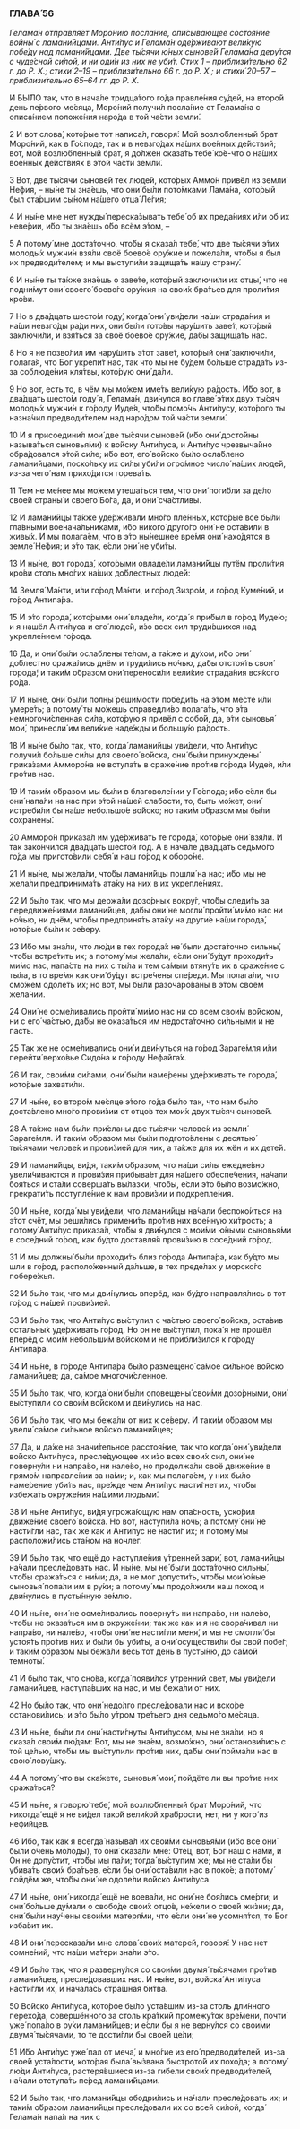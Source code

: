 ### ГЛАВА́ 56

_Гелама́н отправля́ет Моро́нию посла́ние, опи́сывающее состоя́ние войны́ с ламани́йцами. Анти́пус и Гелама́н оде́рживают вели́кую побе́ду над ламани́йцами. Две ты́сячи ю́ных сынове́й Гелама́на деру́тся с чуде́сной си́лой, и ни оди́н из них не уби́т. Стих 1 – приблизи́тельно 62 г. до Р. Х.; стихи́ 2–19 – приблизи́тельно 66 г. до Р. Х.; и стихи́ 20–57 – приблизи́тельно 65–64 гг. до Р. Х._

И БЫ́ЛО так, что в нача́ле тридца́того го́да правле́ния су́дей, на второ́й день пе́рвого ме́сяца, Моро́ний получи́л посла́ние от Гелама́на с описа́нием положе́ния наро́да в той ча́сти земли́.

2 И вот слова́, кото́рые тот написа́л, говоря́: Мой возлю́бленный брат Моро́ний, как в Го́споде, так и в невзго́дах на́ших вое́нных де́йствий; вот, мой возлю́бленный брат, я до́лжен сказа́ть тебе́ ко́е-что о на́ших вое́нных де́йствиях в э́той ча́сти земли́.

3 Вот, две ты́сячи сынове́й тех люде́й, кото́рых Аммо́н привёл из земли́ Не́фия, – ны́не ты зна́ешь, что они́ бы́ли пото́мками Лама́на, кото́рый был ста́ршим сы́ном на́шего отца́ Ле́гия;

4 И ны́не мне нет нужды́ переска́зывать тебе́ об их преда́ниях и́ли об их неве́рии, и́бо ты зна́ешь о́бо всём э́том, –

5 А потому́ мне доста́точно, что́бы я сказа́л тебе́, что две ты́сячи э́тих молоды́х мужчи́н взя́ли своё боево́е ору́жие и пожела́ли, что́бы я был их предводи́телем; и мы выступи́ли защища́ть на́шу страну́.

6 И ны́не ты та́кже зна́ешь о заве́те, кото́рый заключи́ли их отцы́, что не подни́мут они́ своего́ боево́го ору́жия на свои́х бра́тьев для проли́тия кро́ви.

7 Но в два́дцать шесто́м году́, когда́ они́ уви́дели на́ши страда́ния и на́ши невзго́ды ра́ди них, они́ бы́ли гото́вы нару́шить заве́т, кото́рый заключи́ли, и взя́ться за своё боево́е ору́жие, да́бы защища́ть нас.

8 Но я не позво́лил им нару́шить э́тот заве́т, кото́рый они́ заключи́ли, полага́я, что Бог укрепи́т нас, так что мы не бу́дем бо́льше страда́ть из-за соблюде́ния кля́твы, кото́рую они́ да́ли.

9 Но вот, есть то, в чём мы мо́жем име́ть вели́кую ра́дость. И́бо вот, в два́дцать шесто́м году́ я, Гелама́н, дви́нулся во главе́ э́тих двух ты́сяч молоды́х мужчи́н к го́роду Иуде́я, что́бы помо́чь Анти́пусу, кото́рого ты назна́чил предводи́телем над наро́дом той ча́сти земли́.

10 И я присоедини́л мои́ две ты́сячи сынове́й (и́бо они́ досто́йны называ́ться сыновья́ми) к во́йску Анти́пуса, и Анти́пус чрезвыча́йно обра́довался э́той си́ле; и́бо вот, его́ во́йско бы́ло осла́блено ламани́йцами, поско́льку их си́лы уби́ли огро́мное число́ на́ших люде́й, из-за чего́ нам прихо́дится горева́ть.

11 Тем не ме́нее мы мо́жем утеша́ться тем, что они́ поги́бли за де́ло свое́й страны́ и своего́ Бо́га, да, и они́ сча́стливы.

12 И ламани́йцы та́кже уде́рживали мно́го пле́нных, кото́рые все бы́ли гла́вными военача́льниками, и́бо никого́ друго́го они́ не оста́вили в живы́х. И мы полага́ем, что в э́то ны́нешнее вре́мя они́ нахо́дятся в земле́ Не́фия; и э́то так, е́сли они́ не уби́ты.

13 И ны́не, вот города́, кото́рыми овладе́ли ламани́йцы путём проли́тия кро́ви столь мно́гих на́ших до́блестных люде́й:

14 Земля́ Ма́нти, и́ли го́род Ма́нти, и го́род Зизро́м, и го́род Куме́ний, и го́род Антипа́ра.

15 И э́то города́, кото́рыми они́ владе́ли, когда́ я при́был в го́род Иуде́ю; и я нашёл Анти́пуса и его́ люде́й, и́зо всех сил труди́вшихся над укрепле́нием го́рода.

16 Да, и они́ бы́ли осла́блены те́лом, а та́кже и ду́хом, и́бо они́ до́блестно сража́лись днём и труди́лись но́чью, да́бы отстоя́ть свои́ города́; и таки́м о́бразом они́ переноси́ли вели́кие страда́ния вся́кого ро́да.

17 И ны́не, они́ бы́ли полны́ реши́мости победи́ть на э́том ме́сте и́ли умере́ть; а потому́ ты мо́жешь справедли́во полага́ть, что э́та немногочи́сленная си́ла, кото́рую я привёл с собо́й, да, э́ти сыновья́ мои́, принесли́ им вели́кие наде́жды и большу́ю ра́дость.

18 И ны́не бы́ло так, что, когда́ ламани́йцы уви́дели, что Анти́пус получи́л бо́льше си́лы для своего́ во́йска, они́ бы́ли принуждены́ прика́зами Амморо́на не вступа́ть в сраже́ние про́тив го́рода Иуде́я, и́ли про́тив нас.

19 И таки́м о́бразом мы бы́ли в благоволе́нии у Го́спода; и́бо е́сли бы они́ напа́ли на нас при э́той на́шей сла́бости, то, быть мо́жет, они́ истреби́ли бы на́ше небольшо́е во́йско; но таки́м о́бразом мы бы́ли сохранены́.

20 Амморо́н приказа́л им уде́рживать те города́, кото́рые они́ взя́ли. И так зако́нчился два́дцать шесто́й год. А в нача́ле два́дцать седьмо́го го́да мы пригото́вили себя́ и наш го́род к оборо́не.

21 И ны́не, мы жела́ли, что́бы ламани́йцы пошли́ на нас; и́бо мы не жела́ли предпринима́ть ата́ку на них в их укрепле́ниях.

22 И бы́ло так, что мы держа́ли дозо́рных вокру́г, что́бы следи́ть за передвиже́ниями ламани́йцев, да́бы они́ не могли́ пройти́ ми́мо нас ни но́чью, ни днём, что́бы предприня́ть ата́ку на други́е на́ши города́, кото́рые бы́ли к се́веру.

23 И́бо мы зна́ли, что лю́ди в тех города́х не́ были доста́точно сильны́, что́бы встре́тить их; а потому́ мы жела́ли, е́сли они́ бу́дут проходи́ть ми́мо нас, напа́сть на них с ты́ла и тем са́мым втяну́ть их в сраже́ние с ты́ла, в то вре́мя как они́ бу́дут встре́чены спе́реди. Мы полага́ли, что смо́жем одоле́ть их; но вот, мы бы́ли разочаро́ваны в э́том своём жела́нии.

24 Они́ не осме́ливались пройти́ ми́мо нас ни со всем свои́м во́йском, ни с его́ ча́стью, да́бы не оказа́ться им недоста́точно си́льными и не пасть.

25 Так же не осме́ливались они́ и дви́нуться на го́род Зараге́мля и́ли перейти́ верхо́вье Сидо́на к го́роду Нефайга́х.

26 И так, свои́ми си́лами, они́ бы́ли наме́рены уде́рживать те города́, кото́рые захвати́ли.

27 И ны́не, во второ́м ме́сяце э́того го́да бы́ло так, что нам бы́ло доста́влено мно́го прови́зии от отцо́в тех мои́х двух ты́сяч сынове́й.

28 А та́кже нам бы́ли при́сланы две ты́сячи челове́к из земли́ Зараге́мля. И таки́м о́бразом мы бы́ли подгото́влены с десятью́ ты́сячами челове́к и прови́зией для них, а та́кже для их жён и их дете́й.

29 И ламани́йцы, ви́дя, таки́м о́бразом, что на́ши си́лы ежедне́вно увели́чиваются и прови́зия прибыва́ет для на́шего обеспе́чения, на́чали боя́ться и ста́ли соверша́ть вы́лазки, чтобы, е́сли э́то бы́ло возмо́жно, прекрати́ть поступле́ние к нам прови́зии и подкрепле́ния.

30 И ны́не, когда́ мы уви́дели, что ламани́йцы на́чали беспоко́иться на э́тот счёт, мы реши́лись примени́ть про́тив них вое́нную хи́трость; а потому́ Анти́пус приказа́л, что́бы я дви́нулся с мои́ми ю́ными сыновья́ми в сосе́дний го́род, как бу́дто доставля́я прови́зию в сосе́дний го́род.

31 И мы должны́ бы́ли проходи́ть близ го́рода Антипа́ра, как бу́дто мы шли в го́род, располо́женный да́льше, в тех преде́лах у морско́го побере́жья.

32 И бы́ло так, что мы дви́нулись вперёд, как бу́дто направля́лись в тот го́род с на́шей прови́зией.

33 И бы́ло так, что Анти́пус вы́ступил с ча́стью своего́ во́йска, оста́вив остальны́х уде́рживать го́род. Но он не вы́ступил, пока́ я не прошёл вперёд с мои́м небольши́м во́йском и не прибли́зился к го́роду Антипа́ра.

34 И ны́не, в го́роде Антипа́ра бы́ло размещено́ са́мое си́льное во́йско ламани́йцев; да, са́мое многочи́сленное.

35 И бы́ло так, что, когда́ они́ бы́ли оповещены́ свои́ми дозо́рными, они́ вы́ступили со свои́м во́йском и дви́нулись на нас.

36 И бы́ло так, что мы бежа́ли от них к се́веру. И таки́м о́бразом мы увели́ са́мое си́льное во́йско ламани́йцев;

37 Да, и да́же на значи́тельное расстоя́ние, так что когда́ они́ уви́дели во́йско Анти́пуса, пресле́дующее их и́зо всех свои́х сил, они́ не поверну́ли ни напра́во, ни нале́во, но продолжа́ли своё движе́ние в прямо́м направле́нии за на́ми; и, как мы полага́ем, у них бы́ло наме́рение уби́ть нас, пре́жде чем Анти́пус насти́гнет их, что́бы избежа́ть окруже́ния на́шими людьми́.

38 И ны́не Анти́пус, ви́дя угрожа́ющую нам опа́сность, уско́рил движе́ние своего́ во́йска. Но вот, наступи́ла ночь; а потому́ они́ не насти́гли нас, так же как и Анти́пус не насти́г их; и потому́ мы расположи́лись ста́ном на ночлег.

39 И бы́ло так, что ещё до наступле́ния у́тренней зари́, вот, ламани́йцы на́чали пресле́довать нас. И ны́не, мы не́ были доста́точно сильны́, что́бы сража́ться с ни́ми; да, я не мог допусти́ть, что́бы мои́ ю́ные сыновья́ попа́ли им в ру́ки; а потому́ мы продо́лжили наш поход и дви́нулись в пусты́нную зе́млю.

40 И ны́не, они́ не осме́ливались поверну́ть ни напра́во, ни нале́во, что́бы не оказа́ться им в окруже́нии; так же как и я не свора́чивал ни напра́во, ни нале́во, что́бы они́ не насти́гли меня́, и мы не смогли́ бы устоя́ть про́тив них и бы́ли бы уби́ты, а они́ осуществи́ли бы свой побе́г; и таки́м о́бразом мы бежа́ли весь тот день в пусты́ню, до са́мой темноты́.

41 И бы́ло так, что сно́ва, когда́ появи́лся у́тренний свет, мы уви́дели ламани́йцев, наступа́вших на нас, и мы бежа́ли от них.

42 Но бы́ло так, что они́ недо́лго пресле́довали нас и вско́ре останови́лись; и э́то бы́ло у́тром тре́тьего дня седьмо́го ме́сяца.

43 И ны́не, бы́ли ли они́ насти́гнуты Анти́пусом, мы не зна́ли, но я сказа́л свои́м лю́дям: Вот, мы не зна́ем, возмо́жно, они́ останови́лись с той це́лью, что́бы мы вы́ступили про́тив них, да́бы они́ пойма́ли нас в свою́ лову́шку.

44 А потому́ что вы ска́жете, сыновья́ мои́, пойдёте ли вы про́тив них сража́ться?

45 И ны́не, я говорю́ тебе́, мой возлю́бленный брат Моро́ний, что никогда́ ещё я не ви́дел тако́й вели́кой хра́брости, нет, ни у кого́ из нефи́йцев.

46 И́бо, так как я всегда́ называ́л их свои́ми сыновья́ми (и́бо все они́ бы́ли о́чень мо́лоды), то они́ сказа́ли мне: Оте́ц, вот, Бог наш с на́ми, и Он не допу́стит, что́бы мы па́ли; тогда́ вы́ступим же; мы не ста́ли бы убива́ть свои́х бра́тьев, е́сли бы они́ оста́вили нас в поко́е; а потому́ пойдём же, что́бы они́ не одоле́ли во́йско Анти́пуса.

47 И ны́не, они́ никогда́ ещё не воева́ли, но они́ не боя́лись сме́рти; и они́ бо́льше ду́мали о свобо́де свои́х отцо́в, не́жели о свое́й жи́зни; да, они́ бы́ли нау́чены свои́ми матеря́ми, что е́сли они́ не усомня́тся, то Бог изба́вит их.

48 И они́ пересказа́ли мне слова́ свои́х матере́й, говоря́: У нас нет сомне́ний, что на́ши ма́тери зна́ли э́то.

49 И бы́ло так, что я разверну́лся со свои́ми двумя́ ты́сячами про́тив ламани́йцев, пресле́довавших нас. И ны́не, вот, войска́ Анти́пуса насти́гли их, и начала́сь стра́шная би́тва.

50 Во́йско Анти́пуса, кото́рое бы́ло уста́вшим из-за столь дли́нного перехо́да, совершённого за столь кра́ткий промежу́ток вре́мени, почти́ уже́ попа́ло в ру́ки ламани́йцев; и е́сли бы я не верну́лся со свои́ми двумя́ ты́сячами, то те дости́гли бы свое́й це́ли;

51 И́бо Анти́пус уже́ пал от меча́, и мно́гие из его́ предводи́телей, из-за свое́й уста́лости, кото́рая была́ вы́звана быстрото́й их похо́да; а потому́ лю́ди Анти́пуса, растеря́вшиеся из-за ги́бели свои́х предводи́телей, на́чали отступа́ть пе́ред ламани́йцами.

52 И бы́ло так, что ламани́йцы ободри́лись и на́чали пресле́довать их; и таки́м о́бразом ламани́йцы пресле́довали их со всей си́лой, когда́ Гелама́н напа́л на них с

